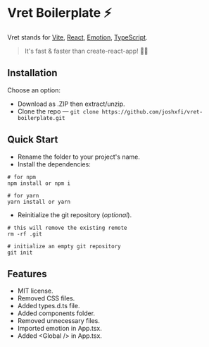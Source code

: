 # Vret Boilerplate ⚡
Vret stands for [Vite](https://github.com/vitejs/vite), [React](https://github.com/microsoft/TypeScript), [Emotion](https://github.com/emotion-js/emotion), [TypeScript](https://github.com/microsoft/TypeScript).
> It's fast & faster than create-react-app! 🏃‍♂️

## Installation
Choose an option:
* Download as .ZIP then extract/unzip.
* Clone the repo — `git clone https://github.com/joshxfi/vret-boilerplate.git`

## Quick Start
* Rename the folder to your project's name.
* Install the dependencies:
```shell
# for npm
npm install or npm i

# for yarn
yarn install or yarn
```
* Reinitialize the git repository (*optional*).
```shell
# this will remove the existing remote
rm -rf .git

# initialize an empty git repository
git init
```

## Features
* MIT license.
* Removed CSS files.
* Added types.d.ts file.
* Added components folder.
* Removed unnecessary files.
* Imported emotion in App.tsx.
* Added \<Global /> in App.tsx.
